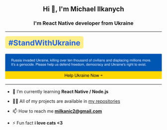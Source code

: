 <h2 align="center">Hi 👋, I'm Michael Ilkanych</h2>
<h3 align="center">I'm React Native developer from Ukraine </h3>

---

[![StandWithUkraine](https://raw.githubusercontent.com/vshymanskyy/StandWithUkraine/main/badges/StandWithUkraine.svg)](https://github.com/vshymanskyy/StandWithUkraine/blob/main/docs/README.md)

[![Stand With Ukraine](https://raw.githubusercontent.com/vshymanskyy/StandWithUkraine/main/banner2-direct.svg)](https://vshymanskyy.github.io/StandWithUkraine/)

---
- 🌱 I’m currently learning **React Native / Node.js**

- 👨‍💻 All of my projects are available in [my repositories](https://github.com/milkanuch?tab=repositories)

- 📫 How to reach me **milkanic2@gmail.com**

- ⚡ Fun fact **i love cats <3**
